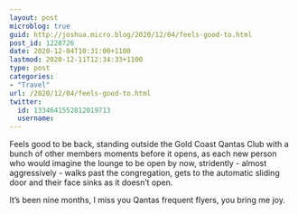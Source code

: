 ```yaml
---
layout: post
microblog: true
guid: http://joshua.micro.blog/2020/12/04/feels-good-to.html
post_id: 1228726
date: 2020-12-04T10:31:00+1100
lastmod: 2020-12-11T12:34:33+1100
type: post
categories:
- "Travel"
url: /2020/12/04/feels-good-to.html
twitter:
  id: 1334641552812019713
  username: 
---
```

Feels good to be back, standing outside the Gold Coast Qantas Club with a bunch of other members moments before it opens, as each new person who would imagine the lounge to be open by now, stridently - almost aggressively - walks past the congregation, gets to the automatic sliding door and their face sinks as it doesn’t open.

It’s been nine months, I miss you Qantas frequent flyers, you bring me joy.

